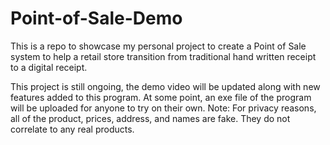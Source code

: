 # Point-of-Sale-Demo
This is a repo to showcase my personal project to create a Point of Sale system to help a retail store transition from traditional hand written receipt to a digital receipt. 

This project is still ongoing, the demo video will be updated along with new features added to this program. At some point, an exe file of the program will be uploaded for anyone to try on their own.
Note: For privacy reasons, all of the product, prices, address, and names are fake. They do not correlate to any real products.
